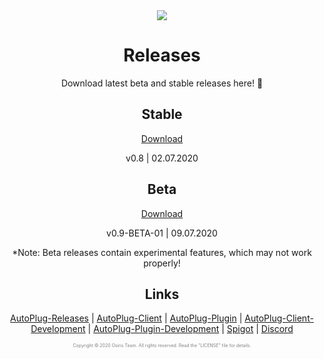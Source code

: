 <div align="center">
<div>
   <img src="https://i.imgur.com/BMpvtWP.png">
   <h1>Releases</h1>
   <p>Download latest beta and stable releases here! 💙</p>
   <h2>Stable</h2>
   <a href="https://github.com/Osiris-Team/AutoPlug-Releases/raw/master/autoplug-latest.zip">Download</a>
   <p>v0.8 | 02.07.2020</p>
   <h2>Beta</h2>
   <a href="https://github.com/Osiris-Team/AutoPlug-Releases/raw/master/beta-builds/AutoPlugLauncher.jar">Download</a>
   <p>v0.9-BETA-01 | 09.07.2020</p>
   <p>*Note: Beta releases contain experimental features, which may not work properly!</p>
   <h2>Links</h2>
   <p>
      <a href="https://github.com/Osiris-Team/AutoPlug-Releases">AutoPlug-Releases</a> |
      <a href="https://github.com/Osiris-Team/AutoPlug-Client">AutoPlug-Client</a> |
      <a href="https://github.com/Osiris-Team/AutoPlug-Plugin">AutoPlug-Plugin</a> |
      <a href="https://bit.ly/acprogress">AutoPlug-Client-Development</a> |
      <a href="https://bit.ly/approgress">AutoPlug-Plugin-Development</a> |
      <a href="https://www.spigotmc.org/members/osiristeam.935748/">Spigot</a> |
      <a href="https://discord.com/invite/GGNmtCC">Discord</a>
   </p>
   <p style="font-size:50%;color:gray;">Copyright ©️ 2020 Osiris Team. All rights reserved. Read the "LICENSE" file for details.</p>
</div>
